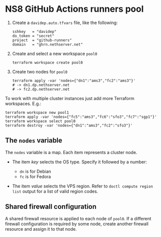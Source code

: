 # NS8 GitHub Actions runners pool

1. Create a `davidep.auto.tfvars` file, like the following:

       sshkey   = "davidep"
       do_token = "secret"
       project  = "github-runners"
       domain   = "ghrn.nethserver.net"

2. Create and select a new workspace `pool0`

       terraform workspace create pool0

3. Create two nodes for `pool0`

       terraform apply -var 'nodes={"dn1":"ams3","fc2":"ams3"}'
       # -> dn1.dp.nethserver.net
       # -> fc2.dp.nethserver.net

To work with multiple cluster instances just add more Terraform
workspaces. E.g.:

    terraform workspace new pool1
    terraform apply -var 'nodes={"fc5":"ams3","fc6":"sfo3","fc7":"sgp1"}'
    terraform workspace select pool0
    terraform destroy -var 'nodes={"dn1":"ams3","fc2":"sfo3"}'

## The `nodes` variable

The `nodes` variable is a map. Each item represents a cluster node.

- The item _key_ selects the OS type. Specify it followed by a number:

  * `dn` is for Debian
  * `fc` is for Fedora

- The item _value_ selects the VPS region. Refer to `doctl compute region list` output for
  a list of valid region codes.

## Shared firewall configuration

A shared firewall resource is applied to each node of `pool0`. If a
different firewall configuration is required by some node, create another
firewall resource and assign it to that node.

